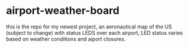 # airport-weather-board

this is the repo for my newest project, an aeronautical map of the US (subject to change) with status LEDS over each airport, LED status varies based on weather conditions and aiport closures.
